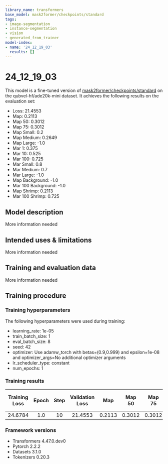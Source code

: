 ```yaml
---
library_name: transformers
base_model: mask2former/checkpoints/standard
tags:
- image-segmentation
- instance-segmentation
- vision
- generated_from_trainer
model-index:
- name: '24_12_19_03'
  results: []
---
```


<!-- This model card has been generated automatically according to the information the Trainer had access to. You
should probably proofread and complete it, then remove this comment. -->

# 24_12_19_03

This model is a fine-tuned version of [mask2former/checkpoints/standard](https://huggingface.co/mask2former/checkpoints/standard) on the qubvel-hf/ade20k-mini dataset.
It achieves the following results on the evaluation set:
- Loss: 21.4553
- Map: 0.2113
- Map 50: 0.3012
- Map 75: 0.3012
- Map Small: 0.2
- Map Medium: 0.2649
- Map Large: -1.0
- Mar 1: 0.375
- Mar 10: 0.525
- Mar 100: 0.725
- Mar Small: 0.8
- Mar Medium: 0.7
- Mar Large: -1.0
- Map Background: -1.0
- Mar 100 Background: -1.0
- Map Shrimp: 0.2113
- Mar 100 Shrimp: 0.725

## Model description

More information needed

## Intended uses & limitations

More information needed

## Training and evaluation data

More information needed

## Training procedure

### Training hyperparameters

The following hyperparameters were used during training:
- learning_rate: 1e-05
- train_batch_size: 1
- eval_batch_size: 8
- seed: 42
- optimizer: Use adamw_torch with betas=(0.9,0.999) and epsilon=1e-08 and optimizer_args=No additional optimizer arguments
- lr_scheduler_type: constant
- num_epochs: 1

### Training results

| Training Loss | Epoch | Step | Validation Loss | Map    | Map 50 | Map 75 | Map Small | Map Medium | Map Large | Mar 1 | Mar 10 | Mar 100 | Mar Small | Mar Medium | Mar Large | Map Background | Mar 100 Background | Map Shrimp | Mar 100 Shrimp |
|:-------------:|:-----:|:----:|:---------------:|:------:|:------:|:------:|:---------:|:----------:|:---------:|:-----:|:------:|:-------:|:---------:|:----------:|:---------:|:--------------:|:------------------:|:----------:|:--------------:|
| 24.6784       | 1.0   | 10   | 21.4553         | 0.2113 | 0.3012 | 0.3012 | 0.2       | 0.2649     | -1.0      | 0.375 | 0.525  | 0.725   | 0.8       | 0.7        | -1.0      | -1.0           | -1.0               | 0.2113     | 0.725          |


### Framework versions

- Transformers 4.47.0.dev0
- Pytorch 2.2.2
- Datasets 3.1.0
- Tokenizers 0.20.3
